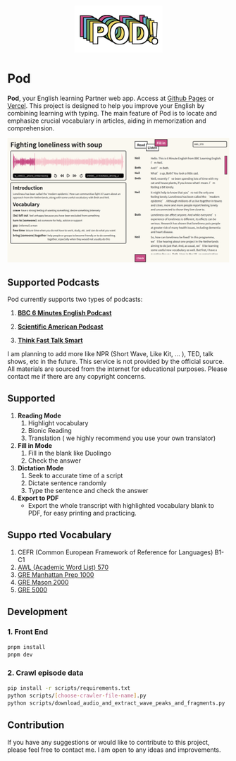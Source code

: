 <div align=center>
<img  src="./logo.png" width="200"/>
</div>

# Pod

**Pod**, your English learning Partner web app. Access at [Github Pages](https://r.piggy.lol/pod/) or [Vercel](https://pod-omega.vercel.app/pod/). This project is designed to help you improve your English by combining learning with typing. The main feature of Pod is to locate and emphasize crucial vocabulary in articles, aiding in memorization and comprehension.


![index](pod.png)


## Supported Podcasts

Pod currently supports two types of podcasts:

1. **[BBC 6 Minutes English Podcast](https://www.bbc.co.uk/learningenglish/english/features/6-minute-english)**

2. **[Scientific American Podcast](https://www.scientificamerican.com/podcasts/)**

3. **[Think Fast Talk Smart](https://www.gsb.stanford.edu/business-podcasts/think-fast-talk-smart-podcast)**

I am planning to add more like NPR (Short Wave, Like Kit, ... ), TED, talk shows, etc in the future. This service is not provided by the official source. All materials are sourced from the internet for educational purposes. Please contact me if there are any copyright concerns.

## Supported

1. **Reading Mode**
   1. Highlight vocabulary
   2. Bionic Reading
   3. Translation ( we highly recommend you use your own translator)
2. **Fill in Mode**
   1. Fill in the blank like Duolingo
   2. Check the answer
3. **Dictation Mode**
   1. Seek to accurate time of a script
   1. Dictate sentence randomly
   2. Type the sentence and check the answer
4. **Export to PDF**
   - Export the whole transcript with highlighted vocabulary blank to PDF, for easy printing and practicing.

## Suppo  rted Vocabulary

1. CEFR (Common European Framework of Reference for Languages) B1-C1
2. [AWL (Academic Word List) 570](https://www.eapfoundation.com/vocab/academic/awllists/)
3. [GRE Manhattan Prep 1000](https://r.piggy.lol/pod/assets/pdf/manhattan_prep_1000_gre_words_.pdf)
4. [GRE Mason 2000](https://quizlet.com/tw/211687200/mason-gre-2000-flash-cards/)
5. [GRE 5000](https://www.vocabulary.com/lists/128536)


## Development

### 1. Front End

```bash
pnpm install
pnpm dev
```

### 2. Crawl episode data

```bash
pip install -r scripts/requirements.txt
python scripts/[choose-crawler-file-name].py
python scripts/download_audio_and_extract_wave_peaks_and_fragments.py
```

## Contribution

If you have any suggestions or would like to contribute to this project, please feel free to contact me. I am open to any ideas and improvements.
